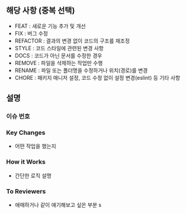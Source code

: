 <!-- PULL REQUEST TEMPLATE -->
<!-- (체크박스 "[ ]"를 "[x]"로 작성하여, 체크해주세요) -->

## 해당 사항 (중복 선택)

<!-- 해당되는 사항만 남기고 나머지 줄을 삭제해주세요 -->

- FEAT : 새로운 기능 추가 및 개선
- FIX : 버그 수정
- REFACTOR : 결과의 변경 없이 코드의 구조를 재조정
- STYLE : 코드 스타일에 관련된 변경 사항
- DOCS : 코드가 아닌 문서를 수정한 경우
- REMOVE : 파일을 삭제하는 작업만 수행
- RENAME : 파일 또는 폴더명을 수정하거나 위치(경로)를 변경
- CHORE : 패키지 매니저 설정, 코드 수정 없이 설정 변경(eslint) 등 기타 사항

## 설명

### 이슈 번호

<!-- 키워드를 사용해 이슈를 연결해주세요 -->
<!-- 예시: close #1 / closes #1, #3 / resolve #4 -->

### Key Changes

- 어떤 작업을 했는지

### How it Works

- 간단한 로직 설명

### To Reviewers

- 애매하거나 같이 얘기해보고 싶은 부분
  s

